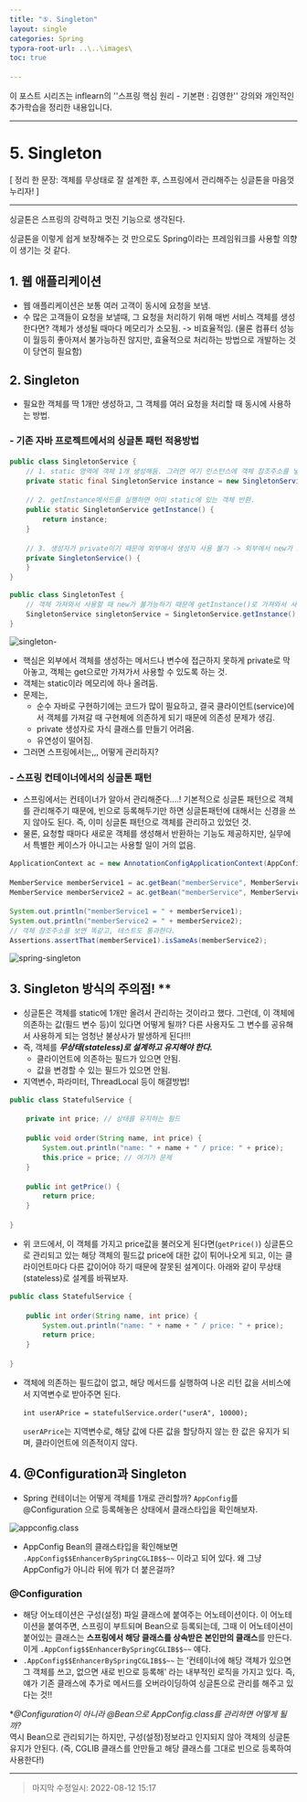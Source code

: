 ```yaml
---
title: "⑤. Singleton"
layout: single
categories: Spring
typora-root-url: ..\..\images\
toc: true

---
```


이 포스트 시리즈는 inflearn의 ''스프링 핵심 원리 - 기본편 : 김영한'' 강의와 개인적인 추가학습을 정리한 내용입니다.

------

# 5. Singleton

[ 정리 한 문장: 객체를 무상태로 잘 설계한 후, 스프링에서 관리해주는 싱글톤을 마음껏 누리자! ]

------

싱글톤은 스프링의 강력하고 멋진 기능으로 생각된다.

싱글톤을 이렇게 쉽게 보장해주는 것 만으로도 Spring이라는 프레임워크를 사용할 의향이 생기는 것 같다.





## 1. 웹 애플리케이션

- 웹 애플리케이션은 보통 여러 고객이 동시에 요청을 보냄.
- 수 많은 고객들이 요청을 보낼때, 그 요청을 처리하기 위해 매번 서비스 객체를 생성한다면? 객체가 생성될 때마다 메모리가 소모됨. -> 비효율적임. (물론 컴퓨터 성능이 월등히 좋아져서 불가능하진 않지만, 효율적으로 처리하는 방법으로 개발하는 것이 당연히 필요함)







## 2. Singleton

- 필요한 객체를 딱 1개만 생성하고, 그 객체를 여러 요청을 처리할 때 동시에 사용하는 방법.

### - 기존 자바 프로젝트에서의 싱글톤 패턴 적용방법

```java
public class SingletonService {
    // 1. static 영역에 객체 1개 생성해둠. 그러면 여기 인스턴스에 객체 참조주소를 넣어놓음.
    private static final SingletonService instance = new SingletonService();

    // 2. getInstance메서드를 실행하면 이미 static에 있는 객체 반환.
    public static SingletonService getInstance() {
        return instance;
    }

    // 3. 생성자가 private이기 때문에 외부에서 생성자 사용 불가 -> 외부에서 new가 호출되지 않음.
    private SingletonService() {
    }
}
```

```java
public class SingletonTest {
    // 객체 가져와서 사용할 때 new가 불가능하기 때문에 getInstance()로 가져와서 사용.
	SingletonService singletonService = SingletonService.getInstance();
}
```

![singleton-](..\..\images\singleton-.PNG)

- 핵심은 외부에서 객체를 생성하는 메서드나 변수에 접근하지 못하게 private로 막아놓고, 객체는 get으로만 가져가서 사용할 수 있도록 하는 것.
- 객체는 static이라 메모리에 하나 올려둠.
- 문제는, 
  - 순수 자바로 구현하기에는 코드가 많이 필요하고, 결국 클라이언트(service)에서 객체를 가져갈 때 구현체에 의존하게 되기 때문에 의존성 문제가 생김.
  - private 생성자로 자식 클래스를 만들기 어려움.
  - 유연성이 떨어짐.
- 그러면 스프링에서는,,, 어떻게 관리하지?



### - 스프링 컨테이너에서의 싱글톤 패턴

- 스프링에서는 컨테이너가 알아서 관리해준다....! 기본적으로 싱글톤 패턴으로 객체를 관리해주기 때문에, 빈으로 등록해두기만 하면 싱글톤패턴에 대해서는 신경을 쓰지 않아도 된다. 즉, 이미 싱글톤 패턴으로 객체를 관리하고 있었던 것.
- 물론, 요청할 때마다 새로운 객체를 생성해서 반환하는 기능도 제공하지만, 실무에서 특별한 케이스가 아니고는 사용할 일이 거의 없음.

```java
ApplicationContext ac = new AnnotationConfigApplicationContext(AppConfig.class);

MemberService memberService1 = ac.getBean("memberService", MemberService.class);
MemberService memberService2 = ac.getBean("memberService", MemberService.class);

System.out.println("memberService1 = " + memberService1);
System.out.println("memberService2 = " + memberService2);
// 객체 참조주소를 보면 똑같고, 테스트도 통과한다.
Assertions.assertThat(memberService1).isSameAs(memberService2); 
```

![spring-singleton](..\..\images\spring-singleton.PNG)







## 3. Singleton 방식의 주의점! **

- 싱글톤은 객체를 static에 1개만 올려서 관리하는 것이라고 했다. 그런데, 이 객체에 의존하는 값(필드 변수 등)이 있다면 어떻게 될까? 다른 사용자도 그 변수를 공유해서 사용하게 되는 엄청난 불상사가 발생하게 된다!!!
- 즉, 객체를 ***무상태(stateless)로 설계하고 유지해야 한다.***
  - 클라이언트에 의존하는 필드가 있으면 안됨.
  - 값을 변경할 수 있는 필드가 있으면 안됨.
- 지역변수, 파라미터, ThreadLocal 등이 해결방법!

```java
public class StatefulService {

    private int price; // 상태를 유지하는 필드

    public void order(String name, int price) {
        System.out.println("name: " + name + " / price: " + price);
        this.price = price; // 여기가 문제
    }

    public int getPrice() {
        return price;
    }
    
}
```

- 위 코드에서, 이 객체를 가지고 price값을 불러오게 된다면(`getPrice()`) 싱글톤으로 관리되고 있는 해당 객체의 필드값 price에 대한 값이 튀어나오게 되고, 이는 클라이언트마다 다른 값이어야 하기 때문에 잘못된 설계이다. 아래와 같이 무상태(stateless)로 설계를 바꿔보자.

```java
public class StatefulService {

    public int order(String name, int price) {
        System.out.println("name: " + name + " / price: " + price);
        return price;
    }

}
```

- 객체에 의존하는 필드값이 없고, 해당 메서드를 실행하여 나온 리턴 값을 서비스에서 지역변수로 받아주면 된다.

  `int userAPrice = statefulService.order("userA", 10000);`

  `userAPrice`는 지역변수로, 해당 값에 다른 값을 할당하지 않는 한 값은 유지가 되며, 클라이언트에 의존적이지 않다.







## 4. @Configuration과 Singleton

- Spring 컨테이너는 어떻게 객체를 1개로 관리할까? `AppConfig`를 @Configuration 으로 등록해놓은 상태에서 클래스타입을 확인해보자.

![appconfig.class](..\..\images\appconfig.class.PNG)

- AppConfig Bean의 클래스타입을 확인해보면 `.AppConfig$$EnhancerBySpringCGLIB$$~~` 이라고 되어 있다. 왜 그냥 AppConfig가 아니라 뒤에 뭐가 더 붙은걸까?

### @Configuration

- 해당 어노테이션은 구성(설정) 파일 클래스에 붙여주는 어노테이션이다. 이 어노테이션을 붙여주면, 스프링이 부트되며 Bean으로 등록되는데, 그때 이 어노테이션이 붙어있는 클래스는 **스프링에서 해당 클래스를 상속받은 본인만의 클래스**를 만든다. 이게 `.AppConfig$$EnhancerBySpringCGLIB$$~~` 얘다.
- `.AppConfig$$EnhancerBySpringCGLIB$$~~` 는 '컨테이너에 해당 객체가 있으면 그 객체를 쓰고, 없으면 새로 빈으로 등록해' 라는 내부적인 로직을 가지고 있다. 즉, 얘가 기존 클래스에 추가로 메서드를 오버라이딩하여 싱글톤으로 관리를 해주고 있다는 것!!

**@Configuration이 아니라 @Bean으로 AppConfig.class를 관리하면 어떻게 될까?* <br> 역시 Bean으로 관리되기는 하지만, 구성(설정)정보라고 인지되지 않아 객체의 싱글톤 유지가 안된다. (즉, CGLIB 클래스를 안만들고 해당 클래스를 그대로 빈으로 등록하여 사용한다!)

------

> 마지막 수정일시: 2022-08-12 15:17